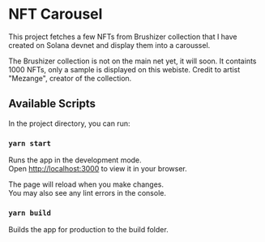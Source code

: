 # NFT Carousel

This project fetches a few NFTs from Brushizer collection that I have created on Solana devnet and display them into a caroussel.

The Brushizer collection is not on the main net yet, it will soon. It containts 1000 NFTs, only a sample is displayed on this webiste.
Credit to artist "Mezange", creator of the collection.

## Available Scripts

In the project directory, you can run:

### `yarn start`

Runs the app in the development mode.\
Open [http://localhost:3000](http://localhost:3000) to view it in your browser.

The page will reload when you make changes.\
You may also see any lint errors in the console.

### `yarn build`

Builds the app for production to the build folder.